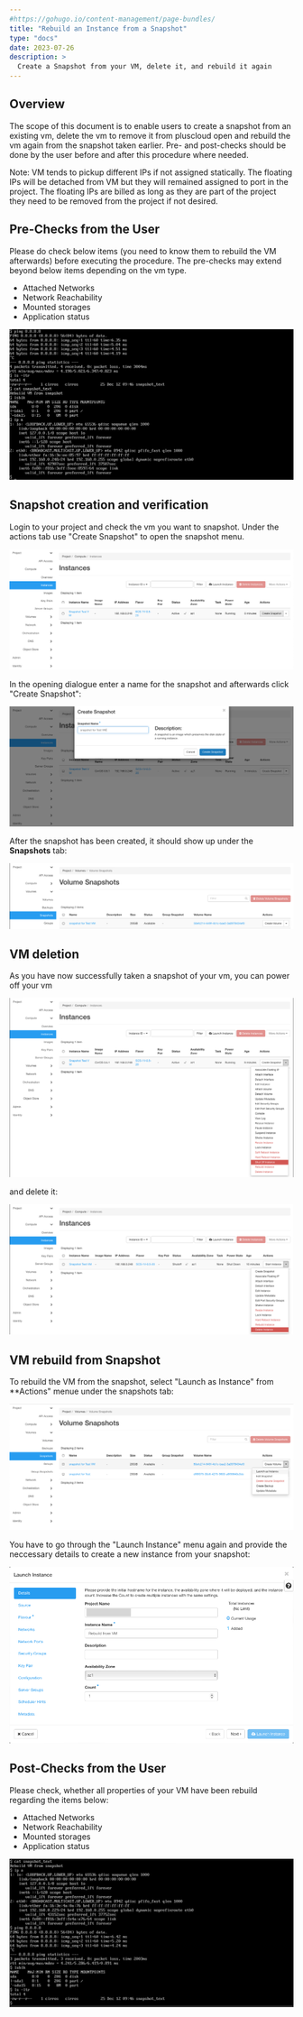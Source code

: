 ```yaml
---
#https://gohugo.io/content-management/page-bundles/
title: "Rebuild an Instance from a Snapshot"
type: "docs"
date: 2023-07-26
description: >
  Create a Snapshot from your VM, delete it, and rebuild it again
---
```


## Overview

The scope of this document is to enable users to create a snapshot from an existing vm, delete the vm to remove it from pluscloud open and rebuild the vm again from the snapshot taken earlier. Pre- and post-checks should be done by the user before and after this procedure where needed. 

Note: VM tends to pickup different IPs if not assigned statically. The floating IPs will be detached from VM but they will remained assigned to port in the project.  The floating IPs are billed as long as they are part of the project they need to be removed from the project if not desired.


## Pre-Checks from the User

Please do check below items (you need to know them to rebuild the VM afterwards) before executing the procedure. The pre-checks may extend beyond below items depending on the vm type.

* Attached Networks 
* Network Reachability
* Mounted storages
* Application status

![screenshot of the console instance pre](screenshot-console-1.png)

## Snapshot creation and verification

Login to your project and check the vm you want to snapshot. Under the actions tab use "Create Snapshot" to open the snapshot menu. 

![screenshot of the instances menu](create-snapshot.png)

In the opening dialogue enter a name for the snapshot and afterwards click "Create Snapshot":

![screenshot of the create snapshot menue](snapshot-menu.png)

After the snapshot has been created, it should show up under the **Snapshots** tab:

![screenshot of the snapshots list](snapshots-list.png)

## VM deletion

As you have now successfully taken a snapshot of your vm, you can power off your vm 

![screenshot of the instance being shut off](shut-off-instance.png)

and delete it:

![screenshot of the instance being deleted](delete-instance.png)

## VM rebuild from Snapshot

To rebuild the VM from the snapshot, select "Launch as Instance" from **Actions" menue under the snapshots tab:

![screenshot of the snapshots actions](launch-as-instance.png)

You have to go through the "Launch Instance" menu again and provide the neccessary details to create a new instance from your snapshot:

![screenshot of the launch instance menu](launch-instance-menu.png)

## Post-Checks from the User

Please check, whether all properties of your VM have been rebuild regarding the items below:

* Attached Networks 
* Network Reachability
* Mounted storages
* Application status

![screenshot of the instance console](screenshot-console-2.png)

